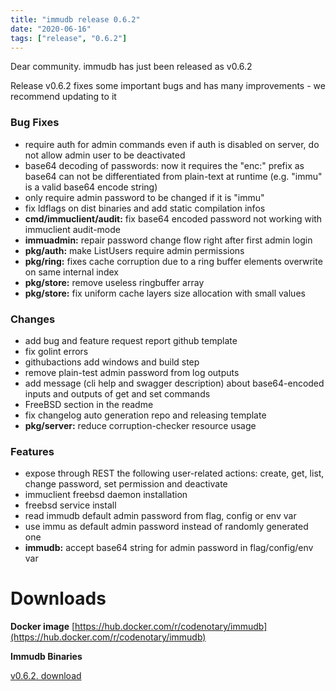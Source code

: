 ```yaml
---
title: "immudb release 0.6.2"
date: "2020-06-16"
tags: ["release", "0.6.2"]
---
```


Dear community. immudb has just been released as v0.6.2

Release v0.6.2 fixes some important bugs and has many improvements - we recommend updating to it

### Bug Fixes

- require auth for admin commands even if auth is disabled on server, do not allow admin user to be deactivated
- base64 decoding of passwords: now it requires the "enc:" prefix as base64 can not be differentiated from plain-text at runtime (e.g. "immu" is a valid base64 encode string)
- only require admin password to be changed if it is "immu"
- fix ldflags on dist binaries and add static compilation infos
- **cmd/immuclient/audit:** fix base64 encoded password not working with immuclient audit-mode
- **immuadmin:** repair password change flow right after first admin login
- **pkg/auth:** make ListUsers require admin permissions
- **pkg/ring:** fixes cache corruption due to a ring buffer elements overwrite on same internal index
- **pkg/store:** remove useless ringbuffer array
- **pkg/store:** fix uniform cache layers size allocation with small values

### Changes

- add bug and feature request report github template
- fix golint errors
- githubactions add windows and build step
- remove plain-test admin password from log outputs
- add message (cli help and swagger description) about base64-encoded inputs and outputs of get and set commands
- FreeBSD section in the readme
- fix changelog auto generation repo and releasing template
- **pkg/server:** reduce corruption-checker resource usage

### Features

- expose through REST the following user-related actions: create, get, list, change password, set permission and deactivate
- immuclient freebsd daemon installation
- freebsd service install
- read immudb default admin password from flag, config or env var
- use immu as default admin password instead of randomly generated one
- **immudb:** accept base64 string for admin password in flag/config/env var

# Downloads

**Docker image** [https://hub.docker.com/r/codenotary/immudb](https://hub.docker.com/r/codenotary/immudb)

**Immudb Binaries**

[v0.6.2. download](https://github.com/codenotary/immudb/releases/tag/v0.6.2)
